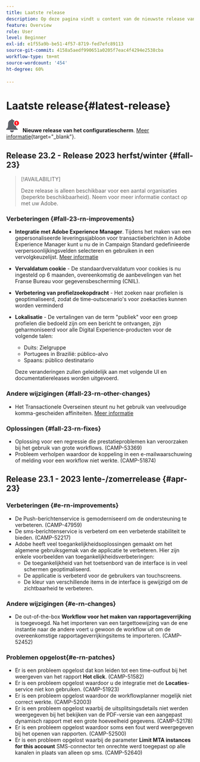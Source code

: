 ```yaml
---
title: Laatste release
description: Op deze pagina vindt u content van de nieuwste release van Campaign Standard
feature: Overview
role: User
level: Beginner
exl-id: e1f55a9b-be51-4f57-8719-fed7efc89113
source-git-commit: 4158a5aedf990651a0205f7eac4f4294e2538cba
workflow-type: tm+mt
source-wordcount: '454'
ht-degree: 60%

---
```



# Laatste release{#latest-release}

![Configuratiescherm](assets/do-not-localize/cp-icon.png) **Nieuwe release van het configuratiescherm**. [Meer informatie](https://experienceleague.adobe.com/docs/control-panel/using/release-notes.html?lang=nl){target="_blank"}.



## Release 23.2 - Release 2023 herfst/winter {#fall-23}

>[!AVAILABILITY]
>
>Deze release is alleen beschikbaar voor een aantal organisaties (beperkte beschikbaarheid). Neem voor meer informatie contact op met uw Adobe.

### Verbeteringen {#fall-23-rn-improvements}

* **Integratie met Adobe Experience Manager**. Tijdens het maken van een gepersonaliseerde leveringssjabloon voor transactieberichten in Adobe Experience Manager kunt u nu de in Campaign Standard gedefinieerde verpersoonlijkingsvelden selecteren en gebruiken in een vervolgkeuzelijst. [Meer informatie](../../integrating/using/creating-email-experience-manager.md)

* **Vervaldatum cookie** - De standaardvervaldatum voor cookies is nu ingesteld op 6 maanden, overeenkomstig de aanbevelingen van het Franse Bureau voor gegevensbescherming (CNIL).

* **Verbetering van profielzoekopdracht** - Het zoeken naar profielen is geoptimaliseerd, zodat de time-outscenario&#39;s voor zoekacties kunnen worden verminderd

* **Lokalisatie** - De vertalingen van de term &quot;publiek&quot; voor een groep profielen die bedoeld zijn om een bericht te ontvangen, zijn geharmoniseerd voor alle Digital Experience-producten voor de volgende talen:

   * Duits: Zielgruppe
   * Portugees in Brazilië: público-alvo
   * Spaans: público destinatario

  Deze veranderingen zullen geleidelijk aan met volgende UI en documentatiereleases worden uitgevoerd.


### Andere wijzigingen {#fall-23-rn-other-changes}

* Het Transactionele Overseinen steunt nu het gebruik van veelvoudige komma-gescheiden affiniteiten. [Meer informatie](../../sending/using/managing-typologies.md)

### Oplossingen {#fall-23-rn-fixes}

* Oplossing voor een regressie die prestatieproblemen kan veroorzaken bij het gebruik van grote workflows. (CAMP-53369)
* Probleem verholpen waardoor de koppeling in een e-mailwaarschuwing of melding voor een workflow niet werkte. (CAMP-51874)

## Release 23.1 - 2023 lente-/zomerrelease {#apr-23}

### Verbeteringen {#e-rn-improvements}

* De Push-berichtenservice is gemoderniseerd om de ondersteuning te verbeteren. (CAMP-47959)
* De sms-berichtenservice is verbeterd om een verbeterde stabiliteit te bieden. (CAMP-52217)
* Adobe heeft veel toegankelijkheidsoplossingen gemaakt om het algemene gebruiksgemak van de applicatie te verbeteren. Hier zijn enkele voorbeelden van toegankelijkheidsverbeteringen:
   * De toegankelijkheid van het toetsenbord van de interface is in veel schermen geoptimaliseerd.
   * De applicatie is verbeterd voor de gebruikers van touchscreens.
   * De kleur van verschillende items in de interface is gewijzigd om de zichtbaarheid te verbeteren.

### Andere wijzigingen {#e-rn-changes}

* De out-of-the-box **Workflow voor het maken van rapportageverrijking** is toegevoegd. Na het importeren van een targettoewijzing van de ene instantie naar de andere voert u gewoon de workflow uit om de overeenkomstige rapportageverrijkingsitems te importeren. (CAMP-52452)

### Problemen opgelost{#e-rn-patches}

* Er is een probleem opgelost dat kon leiden tot een time-outfout bij het weergeven van het rapport **Hot click**. (CAMP-51582)
* Er is een probleem opgelost waardoor u de integratie met de **Locaties**-service niet kon gebruiken. (CAMP-51923)
* Er is een probleem opgelost waardoor de workflowplanner mogelijk niet correct werkte. (CAMP-52003)
* Er is een probleem opgelost waarbij de uitsplitsingsdetails niet werden weergegeven bij het bekijken van de PDF-versie van een aangepast dynamisch rapport met een grote hoeveelheid gegevens. (CAMP-52178)
* Er is een probleem opgelost waardoor soms een fout werd weergegeven bij het openen van rapporten. (CAMP-52500)
* Er is een probleem opgelost waarbij de parameter **Limit MTA instances for this account** SMS-connector ten onrechte werd toegepast op alle kanalen in plaats van alleen op sms. (CAMP-52640)
